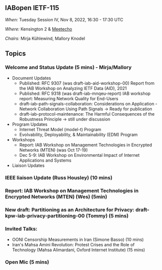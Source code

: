 ## IABopen IETF-115

*When:* Tuesday Session IV, Nov 8, 2022, 16:30 - 17:30 UTC

*Where:* Kensington 2 & [Meetecho](https://meetings.conf.meetecho.com/ietf115/?group=iabopen&short=&item=1)

*Chairs:* Mirja Kühlewind, Mallory Knodel

## Topics

### Welcome and Status Update (5 mins) -  Mirja/Mallory
* Document Updates
  - Published: RFC 9307 (was draft-iab-aid-workshop-00) Report from the IAB Workshop on Analyzing IETF Data (AID), 2021
  - Published: RFC 9318 (was draft-iab-mnqeu-report) IAB workshop report: Measuring Network Quality for End-Users
  - draft-iab-path-signals-collaboration: Considerations on Application - Network Collaboration Using Path Signals -> Ready for publication
  - draft-iab-protocol-maintenance: The Harmful Consequences of the Robustness Principle -> still under discussion
* Program Updates
  - Internet Threat Model (model-t) Program
  - Evolvability, Deployability, & Maintainability (EDM) Program
* Workshops
  - Report: IAB Workshop on Management Technologies in Encrypted Networks (MTEN) (was Oct 17-19)
  - Dec 5-9: IAB Workshop on Environmental Impact of Internet Applications and Systems
* Liaison Updates
  
### IEEE liaison Update (Russ Housley) (10 mins)

### Report: IAB Workshop on Management Technologies in Encrypted Networks (MTEN) (Wes) (5min)

### New draft: Partitioning as an Architecture for Privacy: draft-kpw-iab-privacy-partitioning-00 (Tommy) (5 mins)

### Invited Talks:
* OONI Censorship Measurements in Iran (Simone Basso) (10 mins)
* Iran's Mahsa Amini Revolution: Protest Crises and the Role of Technology (Mahsa Alimardani, Oxford Internet Institute) (15 mins)

### Open Mic (5 mins)
